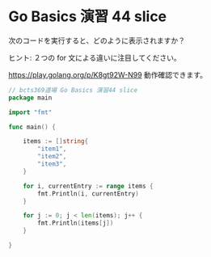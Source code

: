 # Go Basics 演習 44 slice

次のコードを実行すると、どのように表示されますか？

ヒント: ２つの for 文による違いに注目してください。

https://play.golang.org/p/K8gt92W-N99 動作確認できます。

```go
// bcts369道場 Go Basics 演習44 slice
package main

import "fmt"

func main() {

	items := []string{
		"item1",
		"item2",
		"item3",
	}

	for i, currentEntry := range items {
		fmt.Println(i, currentEntry)
	}

	for j := 0; j < len(items); j++ {
		fmt.Println(items[j])
	}

}
```
